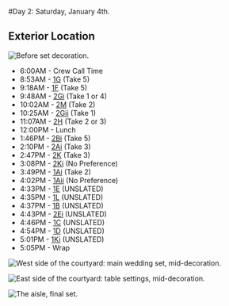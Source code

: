 #Day 2: Saturday, January 4th.
## Exterior Location
![Before set decoration.]

* 6:00AM - Crew Call Time
* 8:53AM - [1G](1G--Take05--.md) (Take 5)
* 9:18AM - [1F](1F--Take05--.md) (Take 5)
* 9:48AM - [2Gi](2Gi--Take01-04--.md) (Take 1 or 4)
* 10:02AM - [2M](2M--Take02--.md) (Take 2)
* 10:25AM - [2Gii](2Gii--Take01--.md) (Take 1)
* 11:07AM - [2H](2H--Take02-03--.md) (Take 2 or 3)
* 12:00PM - Lunch
* 1:46PM - [2Bi](2Bi--Take05--.md) (Take 5)
* 2:10PM - [2Ai](2Ai--Take03--.md) (Take 3)
* 2:47PM - [2K](2K--Take03--.md) (Take 3)
* 3:08PM - [2Ki](2Ki--NoPref--.md) (No Preference)
* 3:49PM - [1Ai](1Ai--Take02--.md) (Take 2)
* 4:02PM - [1Aii](1Aii--NoPref--.md) (No Preference)
* 4:33PM - [1E](1E.md) (UNSLATED)
* 4:35PM - [1L](1L.md) (UNSLATED)
* 4:37PM - [1B](1B.md) (UNSLATED)
* 4:43PM - [2Ei](2Ei.md) (UNSLATED)
* 4:46PM - [1C](1C.md) (UNSLATED)
* 4:54PM - [1D](1D.md) (UNSLATED)
* 5:01PM - [1Ki](1Ki.md) (UNSLATED)
* 5:05PM - Wrap

![West side of the courtyard: main wedding set, mid-decoration.]

![East side of the courtyard: table settings, mid-decoration.]

![The aisle, final set.]

[Before set decoration.]:  https://github.com/jingleheimer/CelebrateForever/images/Ext_Location.jpg
[West side of the courtyard: main wedding set, mid-decoration.]:  https://github.com/jingleheimer/CelebrateForever/images/Ext_NearSide.JPG
[The aisle, final set.]: https://github.com/jingleheimer/CelebrateForever/images/Ext_Aisle.JPG
[East side of the courtyard: table settings, mid-decoration.]:  https://github.com/jingleheimer/CelebrateForever/images/Ext_FarSide.JPG